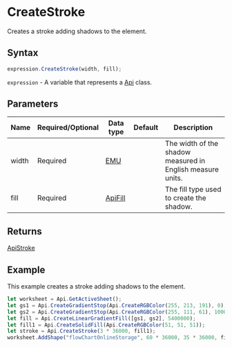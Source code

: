 # CreateStroke

Creates a stroke adding shadows to the element.

## Syntax

```javascript
expression.CreateStroke(width, fill);
```

`expression` - A variable that represents a [Api](../Api.md) class.

## Parameters

| **Name** | **Required/Optional** | **Data type** | **Default** | **Description** |
| ------------- | ------------- | ------------- | ------------- | ------------- |
| width | Required | [EMU](../../Enumeration/EMU.md) |  | The width of the shadow measured in English measure units. |
| fill | Required | [ApiFill](../../ApiFill/ApiFill.md) |  | The fill type used to create the shadow. |

## Returns

[ApiStroke](../../ApiStroke/ApiStroke.md)

## Example

This example creates a stroke adding shadows to the element.

```javascript editor-xlsx
let worksheet = Api.GetActiveSheet();
let gs1 = Api.CreateGradientStop(Api.CreateRGBColor(255, 213, 191), 0);
let gs2 = Api.CreateGradientStop(Api.CreateRGBColor(255, 111, 61), 100000);
let fill = Api.CreateLinearGradientFill([gs1, gs2], 5400000);
let fill1 = Api.CreateSolidFill(Api.CreateRGBColor(51, 51, 51));
let stroke = Api.CreateStroke(3 * 36000, fill1);
worksheet.AddShape("flowChartOnlineStorage", 60 * 36000, 35 * 36000, fill, stroke, 0, 2 * 36000, 1, 3 * 36000);
```
